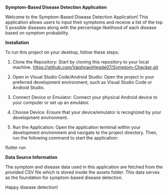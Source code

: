 **Symptom-Based Disease Detection Application**

Welcome to the Symptom-Based Disease Detection Application! This application allows users to input their symptoms and receive a list of the top 5 possible diseases along with the percentage likelihood of each disease based on symptom probability.

**Installation**

To run this project on your desktop, follow these steps:

1. Clone the Repository: Start by cloning this repository to your local machine. https://github.com/VaishnaviHegde07/Symptom-Checker.git

2. Open in Visual Studio Code/Android Studio: Open the project in your preferred development environment, such as Visual Studio Code or Android Studio.

3. Connect Device or Emulator: Connect your physical Android device to your computer or set up an emulator.

4. Choose Device: Ensure that your device/emulator is recognized by your development environment.

5. Run the Application: Open the application terminal within your development environment and navigate to the project directory. Then, run the following command to start the application:

flutter run

**Data Source Information**

The symptom and disease data used in this application are fetched from the provided CSV file which is stored inside the assets folder. This data serves as the foundation for symptom-based disease detection.

Happy disease detection!

